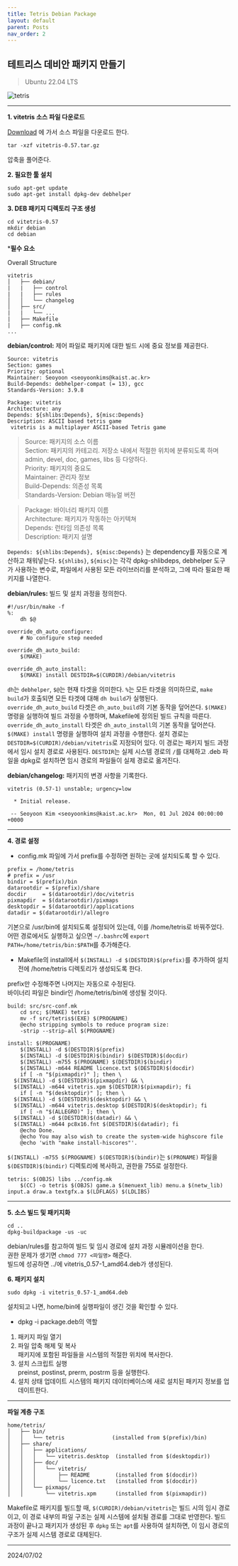 ```yaml
---
title: Tetris Debian Package
layout: default
parent: Posts
nav_order: 2
---
```


## 테트리스 데비안 패키지 만들기  

> Ubuntu 22.04 LTS  

![tetris](../images/tetris.png)  

---
**1. vitetris 소스 파일 다운로드**  

[Download](https://developers.redhat.com/blog/2019/03/18/rpm-packaging-guide-creating-rpm#ascii_based_tetris_game) 에 가서 소스 파일을 다운로드 한다.

```
tar -xzf vitetris-0.57.tar.gz
```
압축을 풀어준다.  


**2. 필요한 툴 설치**  

```
sudo apt-get update
sudo apt-get install dpkg-dev debhelper
```


**3. DEB 패키지 디렉토리 구조 생성**  

```
cd vitetris-0.57
mkdir debian
cd debian
```


***필수 요소**   

Overall Structure  

```
vitetris 
│   ├── debian/
|   |   ├── control
|   |   ├── rules
│   │   └── changelog
│   ├── src/
|   |   └── ...
|   ├── Makefile
|   ├── config.mk
...
```

**debian/control:** 제어 파일로 패키지에 대한 빌드 시에 중요 정보를 제공한다.  

```
Source: vitetris
Section: games
Priority: optional
Maintainer: Seoyoon <seoyoonkims@kaist.ac.kr>
Build-Depends: debhelper-compat (= 13), gcc
Standards-Version: 3.9.8  

Package: vitetris
Architecture: any
Depends: ${shlibs:Depends}, ${misc:Depends}
Description: ASCII based tetris game
 vitetris is a multiplayer ASCII-based Tetris game
```
> Source: 패키지의 소스 이름  
> Section: 패키지의 카테고리. 저장소 내에서 적절한 위치에 분류되도록 하며 admin, devel, doc, games, libs 등 다양하다.    
> Priority: 패키지의 중요도  
> Maintainer: 관리자 정보  
> Build-Depends: 의존성 목록  
> Standards-Version: Debian 매뉴얼 버전  

> Package: 바이너리 패키지 이름  
> Architecture: 패키지가 작동하는 아키텍쳐  
> Depends: 런타임 의존성 목록  
> Description: 패키지 설명  

```Depends: ${shlibs:Depends}, ${misc:Depends}``` 는 dependency를 자동으로 계산하고 채워넣는다.  ```${shlibs}```, ```${misc}```는 각각 dpkg-shlibdeps, debhelper 도구가 사용하는 변수로, 파일에서 사용된 모든 라이브러리를 분석하고, 그에 따라 필요한 패키지를 나열한다.  

  

**debian/rules:** 빌드 및 설치 과정을 정의한다.  

```
#!/usr/bin/make -f
%:
	dh $@

override_dh_auto_configure:
	# No configure step needed

override_dh_auto_build:
	$(MAKE)

override_dh_auto_install:
	$(MAKE) install DESTDIR=$(CURDIR)/debian/vitetris
```

```dh```는 ```debhelper```, ```$@```는 현재 타겟을 의미한다. ```%```는 모든 타겟을 의미하므로, ```make build```가 호출되면 모든 타겟에 대해 ```dh build```가 실행된다.  
```override_dh_auto_build``` 타겟은 ```dh_auto_build```의 기본 동작을 덮어쓴다. ```$(MAKE)``` 명령을 실행하여 빌드 과정을 수행하며, Makefile에 정의된 빌드 규칙을 따른다.  
```override_dh_auto_install``` 타겟은 ```dh_auto_install```의 기본 동작을 덮어쓴다. ```$(MAKE) install``` 명령을 실행하여 설치 과정을 수행한다. 설치 경로는 ```DESTDIR=$(CURDIR)/debian/vitetris```로 지정되어 있다. 이 경로는 패키지 빌드 과정에서 임시 설치 경로로 사용된다. ```DESTDIR```는 실제 시스템 경로의 ```/```를 대체하고 .deb 파일을 dpkg로 설치하면 임시 경로의 파일들이 실제 경로로 옮겨진다.  


**debian/changelog:** 패키지의 변경 사항을 기록한다.    

```
vitetris (0.57-1) unstable; urgency=low

  * Initial release.

 -- Seoyoon Kim <seoyoonkims@kaist.ac.kr>  Mon, 01 Jul 2024 00:00:00 +0000
 ```
---

**4. 경로 설정**  

- config.mk 파일에 가서 prefix를 수정하면 원하는 곳에 설치되도록 할 수 있다.  

```
prefix = /home/tetris
# prefix = /usr
bindir = $(prefix)/bin
datarootdir = $(prefix)/share
docdir     = $(datarootdir)/doc/vitetris
pixmapdir  = $(datarootdir)/pixmaps
desktopdir = $(datarootdir)/applications
datadir = $(datarootdir)/allegro
```

기본으로 /usr/bin에 설치되도록 설정되어 있는데, 이를 /home/tetris로 바꿔주었다.  
어떤 경로에서도 실행하고 싶으면 ```~/.bashrc```에 ```export PATH=/home/tetris/bin:$PATH```를 추가해준다.  

- Makefile의 install에서 ```$(INSTALL) -d $(DESTDIR)$(prefix)```를 추가하여 설치 전에 /home/tetris 디렉토리가 생성되도록 한다.

prefix만 수정해주면 나머지는 자동으로 수정된다.  
바이너리 파일은 bindir인 /home/tetris/bin에 생성될 것이다.  



```
build: src/src-conf.mk
	cd src; $(MAKE) tetris
	mv -f src/tetris$(EXE) $(PROGNAME)
	@echo stripping symbols to reduce program size:
	-strip --strip-all $(PROGNAME)
```

```
install: $(PROGNAME)
	$(INSTALL) -d $(DESTDIR)$(prefix)
	$(INSTALL) -d $(DESTDIR)$(bindir) $(DESTDIR)$(docdir)
	$(INSTALL) -m755 $(PROGNAME) $(DESTDIR)$(bindir)
	$(INSTALL) -m644 README licence.txt $(DESTDIR)$(docdir)
	if [ -n "$(pixmapdir)" ]; then \
  $(INSTALL) -d $(DESTDIR)$(pixmapdir) && \
  $(INSTALL) -m644 vitetris.xpm $(DESTDIR)$(pixmapdir); fi
	if [ -n "$(desktopdir)" ]; then \
  $(INSTALL) -d $(DESTDIR)$(desktopdir) && \
  $(INSTALL) -m644 vitetris.desktop $(DESTDIR)$(desktopdir); fi
	if [ -n "$(ALLEGRO)" ]; then \
  $(INSTALL) -d $(DESTDIR)$(datadir) && \
  $(INSTALL) -m644 pc8x16.fnt $(DESTDIR)$(datadir); fi
	@echo Done.
	@echo You may also wish to create the system-wide highscore file
	@echo 'with "make install-hiscores"'.
```

```$(INSTALL) -m755 $(PROGNAME) $(DESTDIR)$(bindir)```는 ```$(PRONAME)``` 파일을 ```$(DESTDIR)$(bindir)``` 디렉토리에 복사하고, 권한을 755로 설정한다.  

```
tetris: $(OBJS) libs ../config.mk
	$(CC) -o tetris $(OBJS) game.a $(menuext_lib) menu.a $(netw_lib) input.a draw.a textgfx.a $(LDFLAGS) $(LDLIBS)
```

---

**5. 소스 빌드 및 패키지화**  

```
cd ..
dpkg-buildpackage -us -uc
```

debian/rules를 참고하여 빌드 및 임시 경로에 설치 과정 시뮬레이션을 한다.  
권한 문제가 생기면 ```chmod 777 <파일명>``` 해준다.  
빌드에 성공하면 ../에 vitetris_0.57-1_amd64.deb가 생성된다.  



**6. 패키지 설치**  

```
sudo dpkg -i vitetris_0.57-1_amd64.deb
```

설치되고 나면, home/bin에 실행파일이 생긴 것을 확인할 수 있다.  

- dpkg -i package.deb의 역할
1. 패키지 파일 열기  
2. 파일 압축 해제 및 복사  
패키지에 포함된 파일들을 시스템의 적절한 위치에 복사한다.
3. 설치 스크립트 실행  
preinst, postinst, prerm, postrm 등을 실행한다.  
4. 설치 상태 업데이트
시스템의 패키지 데이터베이스에 새로 설치된 패키지 정보를 업데이트한다.  

---

**파일 계층 구조**  

```
home/tetris/  
│   ├── bin/  
│   │   └── tetris               (installed from $(prefix)/bin)  
│   ├── share/  
│   │   ├── applications/  
│   │   │   └── vitetris.desktop  (installed from $(desktopdir))  
│   │   ├── doc/  
│   │   │   └── vitetris/  
│   │   │       ├── README        (installed from $(docdir))  
│   │   │       └── licence.txt   (installed from $(docdir))  
│   │   └── pixmaps/  
│   │       └── vitetris.xpm      (installed from $(pixmapdir))  
```

Makefile로 패키지를 빌드할 때, ```$(CURDIR)/debian/vitetris```는 빌드 시의 임시 경로이고, 이 경로 내부의 파일 구조는 실제 시스템에 설치될 경로를 그대로 반영한다. 빌드 과정이 끝나고 패키지가 생성된 후 ```dpkg``` 또는 ```apt```를 사용하여 설치하면, 이 임시 경로의 구조가 실제 시스템 경로로 대체된다.  

---
2024/07/02
